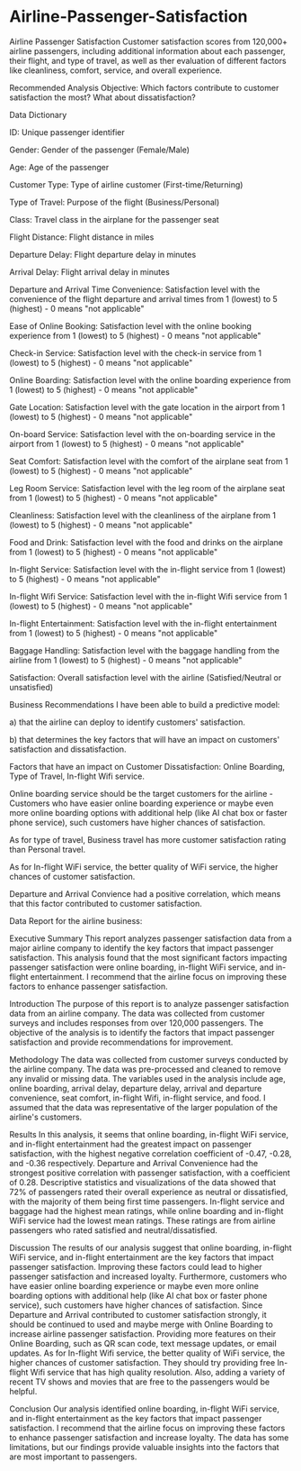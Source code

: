 # Airline-Passenger-Satisfaction

Airline Passenger Satisfaction Customer satisfaction scores from 120,000+ airline passengers, including additional information about each passenger, their flight, and type of travel, as well as ther evaluation of different factors like cleanliness, comfort, service, and overall experience.

Recommended Analysis Objective: Which factors contribute to customer satisfaction the most? What about dissatisfaction?

Data Dictionary

ID: Unique passenger identifier

Gender: Gender of the passenger (Female/Male)

Age: Age of the passenger

Customer Type: Type of airline customer (First-time/Returning)

Type of Travel: Purpose of the flight (Business/Personal)

Class: Travel class in the airplane for the passenger seat

Flight Distance: Flight distance in miles

Departure Delay: Flight departure delay in minutes

Arrival Delay: Flight arrival delay in minutes

Departure and Arrival Time Convenience: Satisfaction level with the convenience of the flight departure and arrival times from 1 (lowest) to 5 (highest) - 0 means "not applicable"

Ease of Online Booking: Satisfaction level with the online booking experience from 1 (lowest) to 5 (highest) - 0 means "not applicable"

Check-in Service: Satisfaction level with the check-in service from 1 (lowest) to 5 (highest) - 0 means "not applicable"

Online Boarding: Satisfaction level with the online boarding experience from 1 (lowest) to 5 (highest) - 0 means "not applicable"

Gate Location: Satisfaction level with the gate location in the airport from 1 (lowest) to 5 (highest) - 0 means "not applicable"

On-board Service: Satisfaction level with the on-boarding service in the airport from 1 (lowest) to 5 (highest) - 0 means "not applicable"

Seat Comfort: Satisfaction level with the comfort of the airplane seat from 1 (lowest) to 5 (highest) - 0 means "not applicable"

Leg Room Service: Satisfaction level with the leg room of the airplane seat from 1 (lowest) to 5 (highest) - 0 means "not applicable"

Cleanliness: Satisfaction level with the cleanliness of the airplane from 1 (lowest) to 5 (highest) - 0 means "not applicable"

Food and Drink: Satisfaction level with the food and drinks on the airplane from 1 (lowest) to 5 (highest) - 0 means "not applicable"

In-flight Service: Satisfaction level with the in-flight service from 1 (lowest) to 5 (highest) - 0 means "not applicable"

In-flight Wifi Service: Satisfaction level with the in-flight Wifi service from 1 (lowest) to 5 (highest) - 0 means "not applicable"

In-flight Entertainment: Satisfaction level with the in-flight entertainment from 1 (lowest) to 5 (highest) - 0 means "not applicable"

Baggage Handling: Satisfaction level with the baggage handling from the airline from 1 (lowest) to 5 (highest) - 0 means "not applicable"

Satisfaction: Overall satisfaction level with the airline (Satisfied/Neutral or unsatisfied)

Business Recommendations I have been able to build a predictive model:

a) that the airline can deploy to identify customers' satisfaction.

b) that determines the key factors that will have an impact on customers' satisfaction and dissatisfaction.

Factors that have an impact on Customer Dissatisfaction: Online Boarding, Type of Travel, In-flight Wifi service.

Online boarding service should be the target customers for the airline - Customers who have easier online boarding experience or maybe even more online boarding options with additional help (like AI chat box or faster phone service), such customers have higher chances of satisfaction.

As for type of travel, Business travel has more customer satisfaction rating than Personal travel.

As for In-flight WiFi service, the better quality of WiFi service, the higher chances of customer satisfaction.

Departure and Arrival Convience had a positive correlation, which means that this factor contributed to customer satisfaction.

Data Report for the airline business:

Executive Summary 
This report analyzes passenger satisfaction data from a major airline company to identify the key factors that impact passenger satisfaction. This analysis found that the most significant factors impacting passenger satisfaction were online boarding, in-flight WiFi service, and in-flight entertainment. I recommend that the airline focus on improving these factors to enhance passenger satisfaction.

Introduction 
The purpose of this report is to analyze passenger satisfaction data from an airline company. The data was collected from customer surveys and includes responses from over 120,000 passengers. The objective of the analysis is to identify the factors that impact passenger satisfaction and provide recommendations for improvement.

Methodology 
The data was collected from customer surveys conducted by the airline company. The data was pre-processed and cleaned to remove any invalid or missing data. The variables used in the analysis include age, online boarding, arrival delay, departure delay, arrival and departure convenience, seat comfort, in-flight Wifi, in-flight service, and food. I assumed that the data was representative of the larger population of the airline's customers.

Results 
In this analysis, it seems that online boarding, in-flight WiFi service, and in-flight entertainment had the greatest impact on passenger satisfaction, with the highest negative correlation coefficient of -0.47, -0.28, and -0.36 respectively. Departure and Arrival Convenience had the strongest positive correlation with passenger satisfaction, with a coefficient of 0.28. Descriptive statistics and visualizations of the data showed that 72% of passengers rated their overall experience as neutral or dissatisfied, with the majority of them being first time passengers. In-flight service and baggage had the highest mean ratings, while online boarding and in-flight WiFi service had the lowest mean ratings. These ratings are from airline passengers who rated satisfied and neutral/dissatisfied.

Discussion 
The results of our analysis suggest that online boarding, in-flight WiFi service, and in-flight entertainment are the key factors that impact passenger satisfaction. Improving these factors could lead to higher passenger satisfaction and increased loyalty. Furthermore, customers who have easier online boarding experience or maybe even more online boarding options with additional help (like AI chat box or faster phone service), such customers have higher chances of satisfaction. Since Departure and Arrival contributed to customer satisfaction strongly, it should be continued to used and maybe merge with Online Boarding to increase airline passenger satisfaction. Providing more features on their Online Boarding, such as QR scan code, text message updates, or email updates. As for In-flight Wifi service, the better quality of WiFi service, the higher chances of customer satisfaction. They should try providing free In-flight Wifi service that has high quality resolution. Also, adding a variety of recent TV shows and movies that are free to the passengers would be helpful.

Conclusion 
Our analysis identified online boarding, in-flight WiFi service, and in-flight entertainment as the key factors that impact passenger satisfaction. I recommend that the airline focus on improving these factors to enhance passenger satisfaction and increase loyalty. The data has some limitations, but our findings provide valuable insights into the factors that are most important to passengers.

